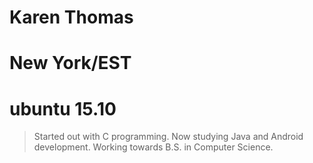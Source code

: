 # Karen Thomas
# New York/EST
# ubuntu 15.10



> Started out with C programming.  Now studying Java and Android development.  Working towards B.S. in Computer Science.
